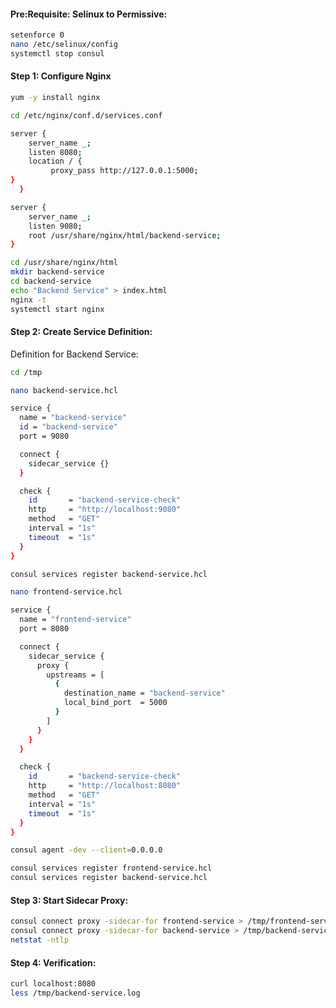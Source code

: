 

#### Pre:Requisite: Selinux to Permissive:
```sh
setenforce 0
nano /etc/selinux/config
systemctl stop consul
```
#### Step 1: Configure Nginx
```sh
yum -y install nginx
```
```sh
cd /etc/nginx/conf.d/services.conf
```
```sh
server {
    server_name _;
    listen 8080;
    location / {
         proxy_pass http://127.0.0.1:5000;
}
  }

server {
    server_name _;
    listen 9080;
    root /usr/share/nginx/html/backend-service;
}
```
```sh
cd /usr/share/nginx/html
mkdir backend-service
cd backend-service
echo "Backend Service" > index.html
nginx -t
systemctl start nginx
```
#### Step 2: Create Service Definition:

Definition for Backend Service:
```sh
cd /tmp
```
```sh
nano backend-service.hcl
```
```sh
service {
  name = "backend-service"
  id = "backend-service"
  port = 9080

  connect {
    sidecar_service {}
  }

  check {
    id       = "backend-service-check"
    http     = "http://localhost:9080"
    method   = "GET"
    interval = "1s"
    timeout  = "1s"
  }
}
```
```sh
consul services register backend-service.hcl
```
```sh
nano frontend-service.hcl
```
```sh
service {
  name = "frontend-service"
  port = 8080

  connect {
    sidecar_service {
      proxy {
        upstreams = [
          {
            destination_name = "backend-service"
            local_bind_port  = 5000
          }
        ]
      }
    }
  }

  check {
    id       = "backend-service-check"
    http     = "http://localhost:8080"
    method   = "GET"
    interval = "1s"
    timeout  = "1s"
  }
}
```
```sh
consul agent -dev --client=0.0.0.0
```
```sh
consul services register frontend-service.hcl
consul services register backend-service.hcl
```
#### Step 3: Start Sidecar Proxy:
```sh
consul connect proxy -sidecar-for frontend-service > /tmp/frontend-service.log &
consul connect proxy -sidecar-for backend-service > /tmp/backend-service.log &
netstat -ntlp
```
#### Step 4: Verification:
```sh
curl localhost:8080
less /tmp/backend-service.log
```
